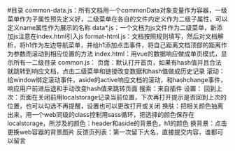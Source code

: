 #目录
	common-data.js：所有文档用一个commonData对象变量作为容器，一级菜单作为子属性预先定义好，二级菜单在各自的文件内定义作为二级子属性，可以定义name属性作为展示的名称
	data*.js：一个文档为js文件作为二级菜单，新添加js注意在index.html引入js
	format-html.js：文档按照规则填写，然后对文档解析，将h1作为左边导航菜单，并给h1添加点击事件，将自己距离文档顶部的距离作为参数而滚动到相应位置的方法
	index.html：用vue的数据响应做成单页模式，显示所有一二级目录
	common.js：
		页面：默认打开首页，如果有hash值并且合法就跳转到响应文档，点击二级菜单和链接改变数据和hash值做成历史记录
		滚动：给window绑定滚动事件，aside的active响应文档的滚动，和hashchange事件，响应用户前进后退和手动改变hash值来跳转页面
		搜索：来自插件
		设置：
			回到上次：页面在关闭前用localstorage记录当前位置，下次再打开提示是否回到上次的位置，也可以勾选不再提醒，设置也可以更改打开或关闭
			换肤：把相关颜色抽离出来，用一个web同级的class控制用sass循环，把选择的颜色保存在localstorage，所涉及的颜色：header和aside的背景色，h1的颜色
			换背景：点击更换web容器的背景图片
			反馈页列表：第一次留下大名，直接提交内容，谁都可以留言

